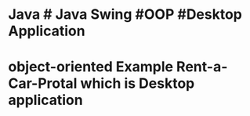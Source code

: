 # Java  # Java Swing #OOP #Desktop Application
# object-oriented Example Rent-a-Car-Protal which is Desktop application
